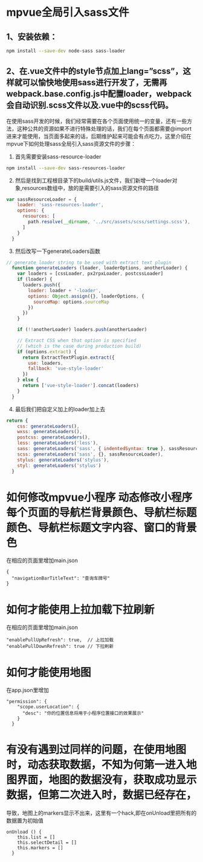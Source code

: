 # mpvue全局引入sass文件

## 1、安装依赖：

``` bash
npm install --save-dev node-sass sass-loader
```

## 2、在.vue文件中的style节点加上lang=”scss”，这样就可以愉快地使用sass进行开发了，无需再webpack.base.config.js中配置loader，webpack会自动识别.scss文件以及.vue中的scss代码。

在使用sass开发的时候，我们经常需要在各个页面使用统一的变量，还有一些方法，这种公共的资源如果不进行特殊处理的话，我们在每个页面都需要@import进来才能使用，当页面多起来的话，后期维护起来可能会有点吃力，这里介绍在mpvue下如何处理sass全局引入sass资源文件的步骤：

1. 首先需要安装sass-resource-loader

``` bash
npm install --save-dev sass-resources-loader
```

2. 然后是找到工程根目录下的build/utils.js文件，我们新增一个loader对象,resources数组中，放的是需要引入的sass资源文件的路径

``` javascript
var sassResourceLoader = {
    loader: 'sass-resources-loader',
    options: {
      resources: [
        path.resolve(__dirname, '../src/assets/scss/settings.scss'),
      ]
    }
  }
```
3. 然后改写一下generateLoaders函数

```javascript
// generate loader string to be used with extract text plugin
  function generateLoaders (loader, loaderOptions, anotherLoader) {
    var loaders = [cssLoader, px2rpxLoader, postcssLoader]
    if (loader) {
      loaders.push({
        loader: loader + '-loader',
        options: Object.assign({}, loaderOptions, {
          sourceMap: options.sourceMap
        })
      })
    }

    if (!!anotherLoader) loaders.push(anotherLoader)

    // Extract CSS when that option is specified
    // (which is the case during production build)
    if (options.extract) {
      return ExtractTextPlugin.extract({
        use: loaders,
        fallback: 'vue-style-loader'
      })
    } else {
      return ['vue-style-loader'].concat(loaders)
    }
  }
```

4. 最后我们把自定义加上的loader加上去

```javascript
return {
    css: generateLoaders(),
    wxss: generateLoaders(),
    postcss: generateLoaders(),
    less: generateLoaders('less'),
    sass: generateLoaders('sass', { indentedSyntax: true }, sassResourceLoader),
    scss: generateLoaders('sass', {}, sassResourceLoader),
    stylus: generateLoaders('stylus'),
    styl: generateLoaders('stylus')
  }
```

# 如何修改mpvue小程序 动态修改小程序每个页面的导航栏背景颜色、导航栏标题颜色、导航栏标题文字内容、窗口的背景色

在相应的页面里增加main.json
```
{
  "navigationBarTitleText": "查询车牌号"
}
```

# 如何才能使用上拉加载下拉刷新
在相应的页面里增加main.json
```
"enablePullUpRefresh": true,  // 上拉加载
"enablePullDownRefresh": true // 下拉刷新
```

# 如何才能使用地图
在app.json里增加
```
"permission": {
    "scope.userLocation": {
      "desc": "你的位置信息将用于小程序位置接口的效果展示"
    }
  }
```

# 有没有遇到过同样的问题，在使用地图时，动态获取数据，不知为何第一进入地图界面，地图的数据没有，获取成功显示数据，但第二次进入时，数据已经存在，
导致，地图上的markers显示不出来，这里有一个hack,即在onUnload里把所有的数据置为初始值
```
onUnload () {
    this.list = []
    this.selectDetail = []
    this.markers = []
  }
```
